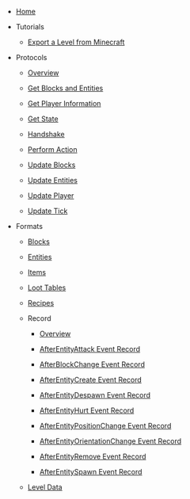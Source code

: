- [Home](README.md)

- Tutorials

  - [Export a Level from Minecraft](tutorials/export_a_level_from_minecraft.md)

- Protocols

  - [Overview](protocols/README.md)

  - [Get Blocks and Entities](protocols/get_blocks_and_entities.md)

  - [Get Player Information](protocols/get_player_information.md)

  - [Get State](protocols/get_state.md)

  - [Handshake](protocols/handshake.md)

  - [Perform Action](protocols/perform_action.md)

  - [Update Blocks](protocols/update_blocks.md)

  - [Update Entities](protocols/update_entities.md)

  - [Update Player](protocols/update_player.md)

  - [Update Tick](protocols/update_tick.md)

- Formats

  - [Blocks](formats/blocks.md)

  - [Entities](formats/entities.md)

  - [Items](formats/items.md)

  - [Loot Tables](formats/loot_tables.md)

  - [Recipes](formats/recipes.md)

  - Record

    - [Overview](formats/record/README.md)

    - [AfterEntityAttack Event Record](formats/record/after_entity_attack.md)

    - [AfterBlockChange Event Record](formats/record/after_block_change.md)

    - [AfterEntityCreate Event Record](formats/record/after_entity_create.md)

    - [AfterEntityDespawn Event Record](formats/record/after_entity_despawn.md)

    - [AfterEntityHurt Event Record](formats/record/after_entity_hurt.md)

    - [AfterEntityPositionChange Event Record](formats/record/after_entity_position_change.md)

    - [AfterEntityOrientationChange Event Record](formats/record/after_entity_orientation_change.md)

    - [AfterEntityRemove Event Record](formats/record/after_entity_remove.md)

    - [AfterEntitySpawn Event Record](formats/record/after_entity_spawn.md)

  - [Level Data](formats/level_data.md)